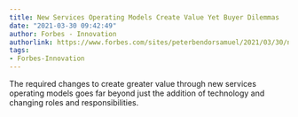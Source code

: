 ```yaml
---
title: New Services Operating Models Create Value Yet Buyer Dilemmas
date: "2021-03-30 09:42:49"
author: Forbes - Innovation
authorlink: https://www.forbes.com/sites/peterbendorsamuel/2021/03/30/new-services-operating-models-create-value-yet-buyer-dilemmas/
tags:
- Forbes-Innovation
---
```

The required changes to create greater value through new services operating models goes far beyond just the addition of technology and changing roles and responsibilities.